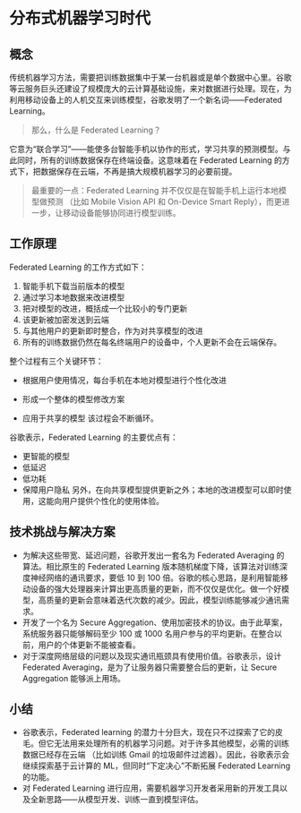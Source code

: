 # 分布式机器学习时代
## 概念
传统机器学习方法，需要把训练数据集中于某一台机器或是单个数据中心里。谷歌等云服务巨头还建设了规模庞大的云计算基础设施，来对数据进行处理。现在，为利用移动设备上的人机交互来训练模型，谷歌发明了一个新名词——Federated Learning。

> 那么，什么是 Federated Learning？

它意为“联合学习”——能使多台智能手机以协作的形式，学习共享的预测模型。与此同时，所有的训练数据保存在终端设备。这意味着在 Federated Learning 的方式下，把数据保存在云端，不再是搞大规模机器学习的必要前提。

> 最重要的一点：Federated Learning 并不仅仅是在智能手机上运行本地模型做预测 （比如 Mobile Vision API 和 On-Device Smart Reply），而更进一步，让移动设备能够协同进行模型训练。

## 工作原理
Federated Learning 的工作方式如下：

1. 智能手机下载当前版本的模型
2. 通过学习本地数据来改进模型
3. 把对模型的改进，概括成一个比较小的专门更新
4. 该更新被加密发送到云端
5. 与其他用户的更新即时整合，作为对共享模型的改进
6. 所有的训练数据仍然在每名终端用户的设备中，个人更新不会在云端保存。

整个过程有三个关键环节：

- 根据用户使用情况，每台手机在本地对模型进行个性化改进
- 形成一个整体的模型修改方案

- 应用于共享的模型
该过程会不断循环。

谷歌表示，Federated Learning 的主要优点有：

- 更智能的模型
- 低延迟
- 低功耗
- 保障用户隐私
另外，在向共享模型提供更新之外；本地的改进模型可以即时使用，这能向用户提供个性化的使用体验。
## 技术挑战与解决方案
- 为解决这些带宽、延迟问题，谷歌开发出一套名为 Federated Averaging 的算法。相比原生的 Federated Learning 版本随机梯度下降，该算法对训练深度神经网络的通讯要求，要低 10 到 100 倍。谷歌的核心思路，是利用智能移动设备的强大处理器来计算出更高质量的更新，而不仅仅是优化。做一个好模型，高质量的更新会意味着迭代次数的减少。因此，模型训练能够减少通讯需求。
- 开发了一个名为 Secure Aggregation、使用加密技术的协议。由于此草案，系统服务器只能够解码至少 100 或 1000 名用户参与的平均更新。在整合以前，用户的个体更新不能被查看。
- 对于深度网络层级的问题以及现实通讯瓶颈具有使用价值。谷歌表示，设计 Federated Averaging，是为了让服务器只需要整合后的更新，让 Secure Aggregation 能够派上用场。

## 小结
- 谷歌表示，Federated learning 的潜力十分巨大，现在只不过探索了它的皮毛。但它无法用来处理所有的机器学习问题。对于许多其他模型，必需的训练数据已经存在云端 （比如训练 Gmail 的垃圾邮件过滤器）。因此，谷歌表示会继续探索基于云计算的 ML，但同时“下定决心”不断拓展 Federated Learning 的功能。
- 对 Federated Learning 进行应用，需要机器学习开发者采用新的开发工具以及全新思路——从模型开发、训练一直到模型评估。

